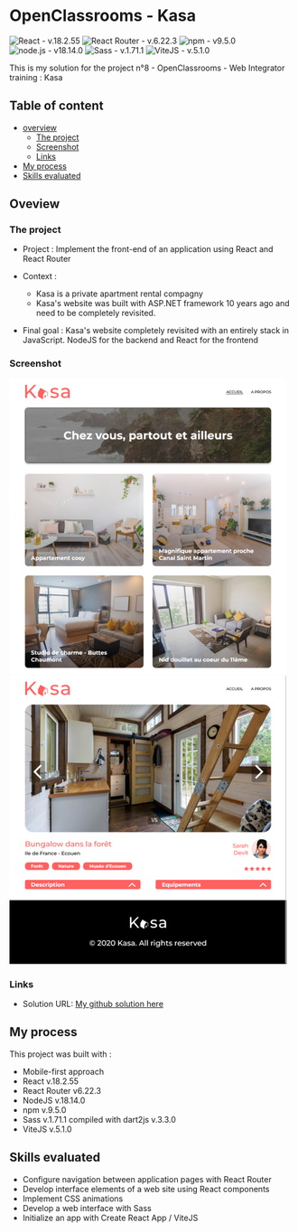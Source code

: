 # OpenClassrooms - Kasa

![React - v.18.2.55](https://img.shields.io/static/v1?label=React&message=v.18.2.55&color=61dafb&style=for-the-badge&logo=React)
![React Router - v.6.22.3](https://img.shields.io/static/v1?label=React+Router&message=v.6.22.3&color=CA4245&style=for-the-badge&logo=React+router)
![npm - v9.5.0](https://img.shields.io/static/v1?label=npm&message=v9.5.0&color=%23CB3837&style=for-the-badge&logo=npm&logoColor=white)
![node.js - v18.14.0](https://img.shields.io/static/v1?label=node.js&message=v18.14.0&color=%23339933&style=for-the-badge&logo=Node.js&logoColor=white)
![Sass - v.1.71.1](https://img.shields.io/static/v1?label=Sass&message=v.1.71.1&color=%23CC6699&style=for-the-badge&logo=Sass)
![ViteJS - v.5.1.0](https://img.shields.io/static/v1?label=ViteJS&message=v.5.1.0&color=%23646CFF&style=for-the-badge&logo=Vite)

This is my solution for the project n°8 - OpenClassrooms - Web Integrator training : Kasa

## Table of content

-   [overview](#overview)
    -   [The project](#the-project)
    -   [Screenshot](#screenshot)
    -   [Links](#links)
-   [My process](#my-process)
-   [Skills evaluated](#skills-evaluated)

## Oveview

### The project

-   Project : Implement the front-end of an application using React and React Router

-   Context :

    -   Kasa is a private apartment rental compagny
    -   Kasa's website was built with ASP.NET framework 10 years ago and need to be completely revisited.

-   Final goal : Kasa's website completely revisited with an entirely stack in JavaScript. NodeJS for the backend and React for the frontend

### Screenshot

![Desktop solution screenshot - Homepage](./src/assets/images/screenshot-desktop-homepage.png)
![Desktop solution screenshot - Apartment page](./src/assets/images/screenshot-desktop-apartment-page.png)

### Links

-   Solution URL: [My github solution here](https://github.com/Amalynn/oc-iw-p8-kasa)

## My process

This project was built with :

-   Mobile-first approach
-   React v.18.2.55
-   React Router v6.22.3
-   NodeJS v.18.14.0
-   npm v.9.5.0
-   Sass v.1.71.1 compiled with dart2js v.3.3.0
-   ViteJS v.5.1.0

## Skills evaluated

-   Configure navigation between application pages with React Router
-   Develop interface elements of a web site using React components
-   Implement CSS animations
-   Develop a web interface with Sass
-   Initialize an app with Create React App / ViteJS
